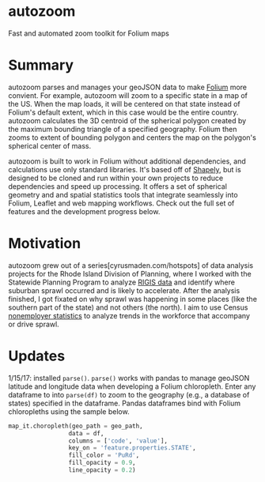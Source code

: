 # autozoom
Fast and automated zoom toolkit for Folium maps

# Summary
autozoom parses and manages your geoJSON data to make [Folium](python-visualization.github.io/folium/) more convient. For example, autozoom will zoom to a specific state in a map of the US. When the map loads, it will be centered on that state instead of Folium's default extent, which in this case would be the entire country. autozoom calculates the 3D centroid of the spherical polygon created by the maximum bounding triangle of a specified geography. Folium then zooms to extent of bounding polygon and centers the map on the polygon's spherical center of mass.

autozoom is built to work in Folium without additional dependencies, and calculations use only standard libraries. It's based off of [Shapely](https://pypi.python.org/pypi/Shapely), but is designed to be cloned and run within your own projects to reduce dependencies and speed up processing. It offers a set of spherical geometry and and spatial statistics tools that integrate seamlessly into Folium, Leaflet and web mapping workflows. Check out the full set of features and the development progress below.

# Motivation
autozoom grew out of a series[cyrusmaden.com/hotspots] of data analysis projects for the Rhode Island Division of Planning, where I worked with the Statewide Planning Program to analyze [RIGIS data](rigis.org/data) and identify where suburban sprawl occurred and is likely to accelerate. After the analysis finished, I got fixated on why sprawl was happening in some places (like the southern part of the state) and not others (the north). I aim to use Census [nonemployer statistics](www.census.gov/data/api/available/nonemployer-statistics-and-county-business-patterns.html) to analyze trends in the workforce that accompany or drive sprawl.

# Updates
1/15/17: installed `parse()`. `parse()` works with pandas to manage geoJSON latitude and longitude data when developing a Folium chloropleth. Enter any dataframe to into `parse(df)` to zoom to the geography (e.g., a database of states) specified in the dataframe. Pandas dataframes bind with Folium chloropleths using the sample below.

```python
map_it.choropleth(geo_path = geo_path,
                 data = df,
                 columns = ['code', 'value'],
                 key_on = 'feature.properties.STATE',
                 fill_color = 'PuRd',
                 fill_opacity = 0.9,
                 line_opacity = 0.2)
```
